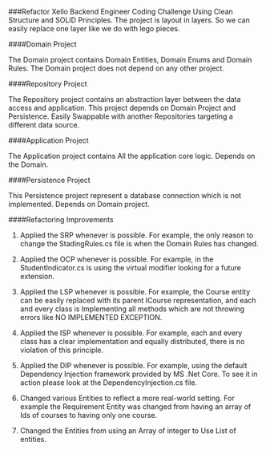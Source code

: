 ###Refactor Xello Backend Engineer Coding Challenge
Using Clean Structure and SOLID Principles.
The project is layout in layers. So we can easily replace one layer like we do with lego pieces.

####Domain Project

The Domain project contains Domain Entities, Domain Enums and Domain Rules.
The Domain project does not depend on any other project. 

####Repository Project 

The Repository project contains an abstraction layer between the data access and application. This project depends on Domain Project and Persistence. Easily Swappable with another Repositories targeting a different data source.

####Application Project 

The Application project contains All the application core logic. Depends on the Domain.

####Persistence Project

This Persistence project represent a database connection which is not implemented. Depends on Domain project.

####Refactoring Improvements

1. Applied the SRP whenever is possible. For example, the only reason to change the StadingRules.cs file is when the Domain Rules has changed.

2. Applied the OCP whenever is possible. For example, in the StudentIndicator.cs is using the virtual modifier looking for a future extension.  

3. Applied the LSP whenever is possible. For example, the Course entity can be easily replaced with its parent ICourse representation, and each and every class is Implementing all methods which are not throwing errors like NO IMPLEMENTED EXCEPTION.

4. Applied the ISP whenever is possible. For example, each and every class has a clear implementation and equally distributed, there is no violation of this principle.    

5. Applied the DIP whenever is possible. For example, using the default Dependency Injection framework provided by MS .Net Core. To see it in action please look at the DependencyInjection.cs file.   

6. Changed various Entities to reflect a more real-world setting. For example the Requirement Entity was changed from having an array of Ids of courses to having only one course.

7. Changed the Entities from using an Array of integer to Use List of entities.

  


